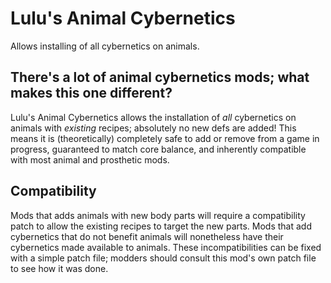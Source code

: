 # Lulu's Animal Cybernetics
Allows installing of all cybernetics on animals.

## There's a lot of animal cybernetics mods; what makes this one different?
Lulu's Animal Cybernetics allows the installation of _all_ cybernetics on animals with _existing_ recipes; absolutely no new defs are added! This means it is (theoretically) completely safe to add or remove from a game in progress, guaranteed to match core balance, and inherently compatible with most animal and prosthetic mods.

## Compatibility
Mods that adds animals with new body parts will require a compatibility patch to allow the existing recipes to target the new parts. Mods that add cybernetics that do not benefit animals will nonetheless have their cybernetics made available to animals. These incompatibilities can be fixed with a simple patch file; modders should consult this mod's own patch file to see how it was done.
